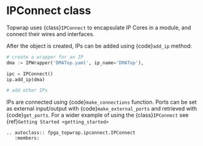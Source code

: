 # IPConnect class

Topwrap uses {class}`IPConnect` to encapsulate IP Cores in a module, and connect their wires and interfaces.

After the object is created, IPs can be added using {code}`add_ip` method:

```python
# create a wrapper for an IP
dma := IPWrapper('DMATop.yaml', ip_name='DMATop'),

ipc = IPConnect()
ip.add_ip(dma)

# add other IPs
```

IPs are connected using {code}`make_connections` function.
Ports can be set as external input/output with {code}`make_external_ports` and retrieved with {code}`get_ports`.
For a wider example of using the {class}`IPConnect` see {ref}`Getting Started <getting_started>`

```{eval-rst}
.. autoclass:: fpga_topwrap.ipconnect.IPConnect
   :members:
```
